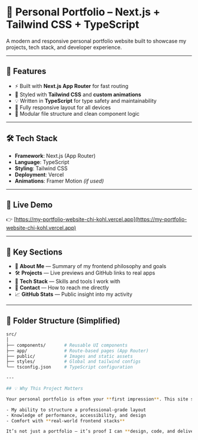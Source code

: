 # 👤 Personal Portfolio – Next.js + Tailwind CSS + TypeScript

A modern and responsive personal portfolio website built to showcase my projects, tech stack, and developer experience.

---

## 🚀 Features

- ⚡ Built with **Next.js App Router** for fast routing
- 🎨 Styled with **Tailwind CSS** and **custom animations**
- 💡 Written in **TypeScript** for type safety and maintainability
- 📱 Fully responsive layout for all devices
- 📂 Modular file structure and clean component logic

---

## 🛠 Tech Stack

- **Framework**: Next.js (App Router)  
- **Language**: TypeScript  
- **Styling**: Tailwind CSS  
- **Deployment**: Vercel  
- **Animations**: Framer Motion *(if used)*

---

## 🔗 Live Demo

👉 [https://my-portfolio-website-chi-kohl.vercel.app](https://my-portfolio-website-chi-kohl.vercel.app)

---

## 🧩 Key Sections

- 🧠 **About Me** — Summary of my frontend philosophy and goals  
- 🛠 **Projects** — Live previews and GitHub links to real apps  
- 🧰 **Tech Stack** — Skills and tools I work with  
- 📨 **Contact** — How to reach me directly  
- 📈 **GitHub Stats** — Public insight into my activity

---

## 📁 Folder Structure (Simplified)

```bash
src/
│
├── components/       # Reusable UI components
├── app/              # Route-based pages (App Router)
├── public/           # Images and static assets
├── styles/           # Global and tailwind configs
└── tsconfig.json     # TypeScript configuration

---

## 💡 Why This Project Matters

Your personal portfolio is often your **first impression**. This site shows:

- My ability to structure a professional-grade layout
- Knowledge of performance, accessibility, and design
- Comfort with **real-world frontend stacks**

It’s not just a portfolio — it’s proof I can **design, code, and deliver**.

